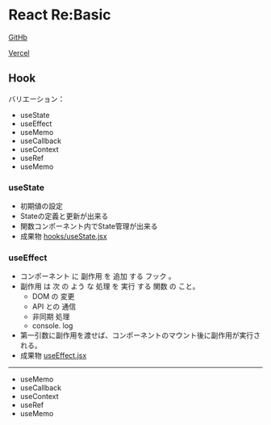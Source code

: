 # React Re:Basic

[GitHb](https://github.com/BoxPistols/React-R2-Autumn)

[Vercel](https://vercel.com/boxpistols/csb-rkge9)

## Hook

バリエーション：

- useState
- useEffect
- useMemo
- useCallback
- useContext
- useRef
- useMemo

### useState

- 初期値の設定
- Stateの定義と更新が出来る
- 関数コンポーネント内でState管理が出来る
- 成果物 [hooks/useState.jsx](https://github.com/BoxPistols/React-R2-Autumn/blob/ft/useState/src/hooks/useState.jsx)

### useEffect

- コンポーネント に 副作用 を 追加 する フック 。
- 副作用 は 次 の よう な 処理 を 実行 する 関数 の こと。
  - DOM の 変更
  - API との 通信
  - 非同期 処理
  - console. log
- 第一引数に副作用を渡せば、コンポーネントのマウント後に副作用が実行される。
- 成果物 [useEffect.jsx](https://github.com/BoxPistols/React-R2-Autumn/blob/ft/useEffect/src/hooks/useEffect.jsx)

---

- useMemo
- useCallback
- useContext
- useRef
- useMemo
